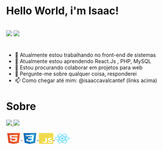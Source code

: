 # Hello World, i'm Isaac!

<div style="display: inline_block; margin: 0px;"><br>
      <a href="https://www.instagram.com/isaaccavalcantef/?hl=pt-br" target="_blank">
        <img src="https://img.shields.io/badge/Instagram-E4405F?style=for-the-badge&logo=instagram&logoColor=white" target="_blank"></a>
      <a href="https://www.linkedin.com/in/isaaccavalcantef/" target="_blank">
        <img src="https://img.shields.io/badge/LinkedIn-0077B5?style=for-the-badge&logo=linkedin&logoColor=white" target="_blank"></a>
       <!--<a href="https://www.linkedin.com/in/isaaccavalcantef/" target="_blank">
        <img src="https://aleen42.github.io/badges/src/behance.svg" target="_blank"></a>-->
  </div>
  
  #

- 🔭 Atualmente estou trabalhando no front-end de sistemas 
- 🌱 Atualmente estou aprendendo React.Js , PHP, MySQL
- 👯 Estou procurando colaborar em projetos para web
- 💬 Pergunte-me sobre qualquer coisa, responderei
- 📫 Como chegar até mim: @isaaccavalcantef (links acima)
<!--
- 😄 Pronomes: ...
- ⚡ Curiosidade:  -->

# Sobre

  
  <div align="left">
    <a href="https://github.com/isaaccavalcantef">
    <img height="150vw" src="https://github-readme-stats.vercel.app/api?username=isaaccavalcantef&show_icons=true&theme=tokyonight&include_all_commits=true&count_private=true"/> 
    <img height="150vw" src="https://github-readme-stats.vercel.app/api/top-langs/?username=isaaccavalcantef&layout=compact&include_all_commits=true&langs_count=7&theme=tokyonight&count_private=true"/>
   </div>

   <div style="display: inline_block;"><br>
        <img align="center" alt="Isaac-HTML" height="30" width="40" src="https://raw.githubusercontent.com/devicons/devicon/master/icons/html5/html5-original.svg">
        <img align="center" alt="Isaac-CSS" height="30" width="40" src="https://raw.githubusercontent.com/devicons/devicon/master/icons/css3/css3-original.svg">
        <img align="center" alt="Isaac-Js" height="30" width="40" src="https://raw.githubusercontent.com/devicons/devicon/master/icons/javascript/javascript-plain.svg">
        <img align="center" alt="Isaac-React" height="30" width="40" src="https://raw.githubusercontent.com/devicons/devicon/master/icons/react/react-original.svg">
    </div>
  
  ##
  
   

